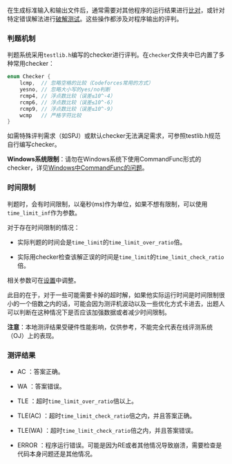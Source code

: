 在生成标准输入和输出文件后，通常需要对其他程序的运行结果进行[比对](compare.md)，或针对特定错误解法进行[破解测试](hack.md)。这些操作都涉及对程序输出的评判。

### 判题机制

判题系统采用`testlib.h`编写的checker进行评判。在`checker`文件夹中已内置了多种常用checker：

```cpp
enum Checker {
    lcmp,  // 忽略空格的比较（Codeforces常用的方式）
    yesno, // 忽略大小写的yes/no判断
    rcmp4, // 浮点数比较（误差≤10^-4）
    rcmp6, // 浮点数比较（误差≤10^-6）
    rcmp9, // 浮点数比较（误差≤10^-9）
    wcmp   // 严格字符比较
}
```

如需特殊评判需求（如SPJ）或默认checker无法满足需求，可参照testlib.h规范自行编写checker。

**Windows系统限制**：请勿在Windows系统下使用CommandFunc形式的checker，详见[Windows中CommandFunc的问题](../../developer/problem/windows.md)。

### 时间限制

判题时，会有时间限制，以毫秒(ms)作为单位，如果不想有限制，可以使用`time_limit_inf`作为参数。

对于存在时间限制的情况：

- 实际判题的时间会是`time_limit`的`time_limit_over_ratio`倍。

- 实际用checker检查该解正误的时间是`time_limit`的`time_limit_check_ratio`倍。

相关参数可在[设置](../setting/setting.md)中调整。

此目的在于，对于一些可能需要卡掉的超时解，如果他实际运行时间是时间限制很小的一个倍数之内的话，可能会因为测评机波动以及一些优化方式卡进去，出题人可以判断在这种情况下是否应该加强数据或者减少时间限制。

**注意**：本地测评结果受硬件性能影响，仅供参考，不能完全代表在线评测系统（OJ）上的表现。

### 测评结果

- AC ：答案正确。

- WA ：答案错误。

- TLE ：超时`time_limit_over_ratio`倍以上。

- TLE(AC) ：超时`time_limit_check_ratio`倍之内，并且答案正确。

- TLE(WA) ：超时`time_limit_check_ratio`倍之内，并且答案错误。

- ERROR ：程序运行错误。可能是因为RE或者其他情况导致崩溃，需要检查是代码本身问题还是其他情况。